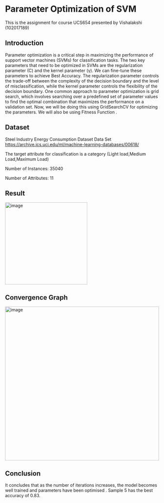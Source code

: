 # Parameter Optimization of SVM
This is the assignment for course UCS654 presented by Vishalakshi (102017189)

## Introduction

Parameter optimization is a critical step in maximizing the performance of support vector machines (SVMs) for classification tasks. The two key parameters that need to be optimized in SVMs are the regularization parameter (C) and the kernel parameter (γ).
We can fine-tune these parameters to achieve Best Accuracy. The regularization parameter controls the trade-off between the complexity of the decision boundary and the level of misclassification, while the kernel parameter controls the flexibility of the decision boundary.
One common approach to parameter optimization is grid search, which involves searching over a predefined set of parameter values to find the optimal combination that maximizes the performance on a validation set. Now, we will be doing this using GridSearchCV for optimizing the parameters.
We will also be using Fitness Function .

## Dataset

Steel Industry Energy Consumption Dataset Data Set
https://archive.ics.uci.edu/ml/machine-learning-databases/00618/

The target attribute for classification is a category (Light load,Medium Load,Maximum Load)

Number of Instances: 35040

Number of Attributes: 11

## Result
<img width="269" alt="image" src="https://user-images.githubusercontent.com/91335213/233197333-f552dcaa-70bb-4c3f-b4ca-3463f9884372.png">


## Convergence Graph
<img width="504" alt="image" src="https://user-images.githubusercontent.com/91335213/233190744-706c9786-acf4-4892-8595-01d5a5dbbc7b.png">

## Conclusion
It concludes that as the number of iterations increases, the model becomes well trained and parameters have been optimised .
Sample 5 has the best accuracy of 0.83.

